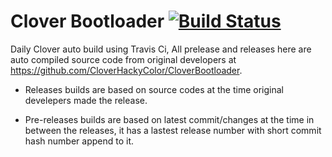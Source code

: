 # Clover Bootloader [![Build Status](https://travis-ci.org/n-d-k/ndk_tools.svg?branch=master)](https://travis-ci.org/n-d-k/ndk_tools)


Daily Clover auto build using Travis Ci, All prelease and releases here are auto compiled source code from original developers at https://github.com/CloverHackyColor/CloverBootloader.

  
  * Releases builds are based on source codes at the time original develepers made the release.
  
  * Pre-releases builds are based on latest commit/changes at the time in between the releases, it has a lastest release number with short commit hash number append to it.
